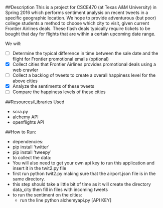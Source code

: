 ##Description
This is a project for CSCE470 (at Texas A&M University) in Spring 2016 which performs sentiment analysis on recent tweets in a specific geographic location. We hope to provide adventurous (but poor) college students a method to choose which city to visit, given current Frontier Airlines deals. These flash deals typically require tickets to be bought that day for flights that are within a certain upcoming date range.

We will:
- [ ] Determine the typical difference in time between the sale date and the flight for Frontier promotional emails (optional)
- [x] Collect cities that Frontier Airlines provides promotional deals using a web crawler 
- [ ] Collect a backlog of tweets to create a overall happiness level for the above cities
- [x] Analyze the sentiments of these tweets
- [ ] Compare the happiness levels of these cities
 
 ##Resources/Libraries Used
 - scra.py
 - alchemy API
 - openflights API


##How to Run:
- dependencies:
 - pip install 'twitter'
 - pip install 'tweepy'
- to collect the data:
 - You will also need to get your own api key to run this application and insert it in the twit2.py file
 - first run python twit2.py making sure that the airport.json file is in the same directory.
 - this step should take a little bit of time as it will create the directory data_city then fill in files with incoming   tweets
- to run the sentiment on the cities:
  - run the line  python alchemyapi.py  [API KEY]   
